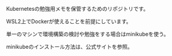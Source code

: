 Kubernetesの勉強用メモを保管するためのリポジトリです。

WSL2上でDockerが使えることを前提にしています。

単一のマシンで環境構築の検討や勉強をする場合はminikubeを使う。

minikubeのインストール方法は、公式サイトを参照。